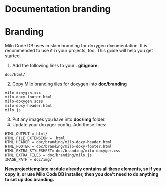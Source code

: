 Documentation branding
===

# Branding

Milo Code DB uses custom branding for doxygen documentation. It is recommended
to use it in your projects, too. This guide will help you get started.

1. Add the following lines to your . **gitignore**:
~~~
doc/html/
~~~
2. Copy Milo branding files for doxygen into **doc/branding**
~~~
milo-doxygen.css
milo-doxy-footer.html
milo-doxygen.scss
milo-doxy-header.html
milo.js
~~~
3. Put any images you have into **doc/img** folder.
4. Update your doxygen config. Add these lines:
~~~
HTML_OUTPUT = html/
HTML_FILE_EXTENSION = .html
HTML_HEADER = doc/branding/milo-doxy-header.html
HTML_FOOTER = doc/branding/milo-doxy-footer.html
HTML_EXTRA_STYLESHEET= doc/branding/milo-doxygen.css
HTML_EXTRA_FILES = doc/branding/milo.js
IMAGE_PATH = doc/img/
~~~

**Newprojecttemplate module already contains all these elements, so if you copy
it, or use Milo Code DB installer, then you don't need to do anything to set up
doc branding.**
